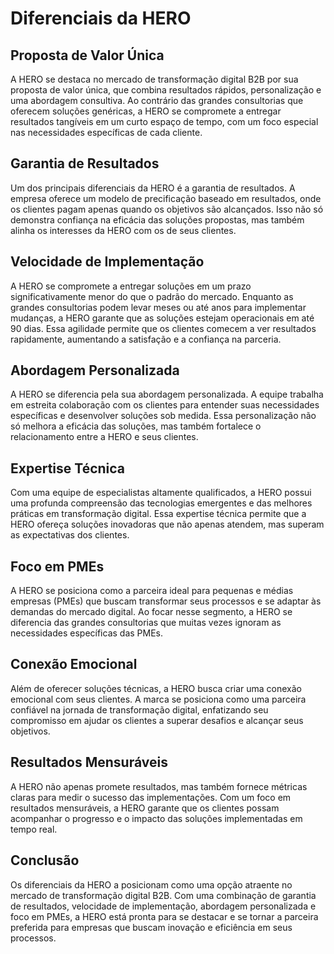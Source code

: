 # Diferenciais da HERO

## Proposta de Valor Única

A HERO se destaca no mercado de transformação digital B2B por sua proposta de valor única, que combina resultados rápidos, personalização e uma abordagem consultiva. Ao contrário das grandes consultorias que oferecem soluções genéricas, a HERO se compromete a entregar resultados tangíveis em um curto espaço de tempo, com um foco especial nas necessidades específicas de cada cliente.

## Garantia de Resultados

Um dos principais diferenciais da HERO é a garantia de resultados. A empresa oferece um modelo de precificação baseado em resultados, onde os clientes pagam apenas quando os objetivos são alcançados. Isso não só demonstra confiança na eficácia das soluções propostas, mas também alinha os interesses da HERO com os de seus clientes.

## Velocidade de Implementação

A HERO se compromete a entregar soluções em um prazo significativamente menor do que o padrão do mercado. Enquanto as grandes consultorias podem levar meses ou até anos para implementar mudanças, a HERO garante que as soluções estejam operacionais em até 90 dias. Essa agilidade permite que os clientes comecem a ver resultados rapidamente, aumentando a satisfação e a confiança na parceria.

## Abordagem Personalizada

A HERO se diferencia pela sua abordagem personalizada. A equipe trabalha em estreita colaboração com os clientes para entender suas necessidades específicas e desenvolver soluções sob medida. Essa personalização não só melhora a eficácia das soluções, mas também fortalece o relacionamento entre a HERO e seus clientes.

## Expertise Técnica

Com uma equipe de especialistas altamente qualificados, a HERO possui uma profunda compreensão das tecnologias emergentes e das melhores práticas em transformação digital. Essa expertise técnica permite que a HERO ofereça soluções inovadoras que não apenas atendem, mas superam as expectativas dos clientes.

## Foco em PMEs

A HERO se posiciona como a parceira ideal para pequenas e médias empresas (PMEs) que buscam transformar seus processos e se adaptar às demandas do mercado digital. Ao focar nesse segmento, a HERO se diferencia das grandes consultorias que muitas vezes ignoram as necessidades específicas das PMEs.

## Conexão Emocional

Além de oferecer soluções técnicas, a HERO busca criar uma conexão emocional com seus clientes. A marca se posiciona como uma parceira confiável na jornada de transformação digital, enfatizando seu compromisso em ajudar os clientes a superar desafios e alcançar seus objetivos.

## Resultados Mensuráveis

A HERO não apenas promete resultados, mas também fornece métricas claras para medir o sucesso das implementações. Com um foco em resultados mensuráveis, a HERO garante que os clientes possam acompanhar o progresso e o impacto das soluções implementadas em tempo real.

## Conclusão

Os diferenciais da HERO a posicionam como uma opção atraente no mercado de transformação digital B2B. Com uma combinação de garantia de resultados, velocidade de implementação, abordagem personalizada e foco em PMEs, a HERO está pronta para se destacar e se tornar a parceira preferida para empresas que buscam inovação e eficiência em seus processos.